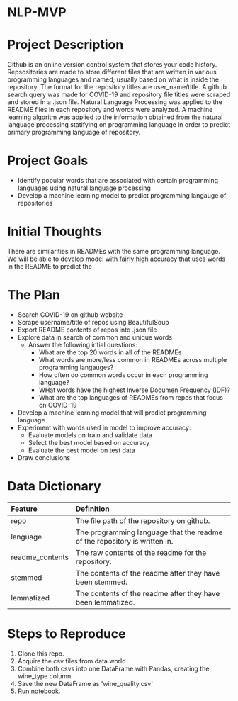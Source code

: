 # NLP-MVP

# Project Description
Github is an online version control system that stores your code history. Repsositories are made to store different files that are written in various programming languages and named; usually based on what is inside the repository. The format for the repository titles are user_name/title. A github search query was made for COVID-19 and repository file titles were scraped and stored in a .json file. Natural Language Processing was applied to the README files in each repository and words were analyzed. A machine learning algoritm was applied to the information obtained from the natural language processing statifying on programming language in order to predict primary programming language of repository. 

# Project Goals
* Identify popular words that are associated with certain programming languages using natural language processing
* Develop a machine learning model to predict programming langauge of repositories

# Initial Thoughts
There are similarities in READMEs with the same programming language. We will be able to develop model with fairly high accuracy that uses words in the README to predict the 

# The Plan
* Search COVID-19 on github website
* Scrape username/title of repos using BeautifulSoup
* Export README contents of repos into .json file
* Explore data in search of common and unique words
    * Answer the following intial questions:
        * What are the top 20 words in all of the READMEs
        * What words are more/less common in READMEs across multiple programming langauges?
        * How often do common words occur in each programming language?
        * WHat words have the highest Inverse Documen Frequency (IDF)?
        * What are the top languages of READMEs from repos that focus on COVID-19
* Develop a machine learning model that will predict programming language
* Experiment with words used in model to improve accuracy:
   * Evaluate models on train and validate data
   * Select the best model based on accuracy
   * Evaluate the best model on test data
* Draw conclusions

# Data Dictionary

| Feature | Definition |
|:--------|:-----------|
|repo| The file path of the repository on github.|
|language| The programming language that the readme of the repository is written in.|
|readme_contents| The raw contents of the readme for the repository.|
|stemmed| The contents of the readme after they have been stemmed.|
|lemmatized| The contents of the readme after they have been lemmatized.|

# Steps to Reproduce

1) Clone this repo.
2) Acquire the csv files from data.world
3) Combine both csvs into one DataFrame with Pandas, creating the wine_type column
4) Save the new DataFrame as 'wine_quality.csv'
5) Run notebook.

